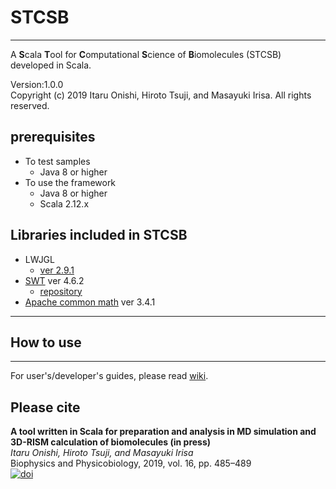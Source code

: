 # STCSB
----------------------------------  

A **S**cala **T**ool for **C**omputational **S**cience of **B**iomolecules (STCSB) developed in Scala.

Version:1.0.0  
Copyright (c) 2019 Itaru Onishi, Hiroto Tsuji, and Masayuki Irisa. All rights reserved.


## prerequisites
- To test samples
  - Java 8 or higher
- To use the framework
  - Java 8 or higher
  - Scala 2.12.x



## Libraries included in STCSB

  -  LWJGL
      * [ver 2.9.1](https://sourceforge.net/projects/java-game-lib/files/Official%20Releases/LWJGL%202.9.1/)  
  -  [SWT](https://www.eclipse.org/swt/) ver 4.6.2
        * [repository](http://archive.eclipse.org/eclipse/downloads/drops4/R-4.6.2-201611241400/)  
  -  [Apache common math](http://commons.apache.org/proper/commons-math/download_math.cgi) ver 3.4.1



---
## How to use
---

 For user's/developer's guides, please read [wiki](https://github.com/irisa-lab/CSB/wiki).


## Please cite
**A tool written in Scala for preparation and analysis in MD simulation and 3D-RISM calculation of biomolecules (in press)**   
*Itaru Onishi, Hiroto Tsuji, and Masayuki Irisa*  
Biophysics and Physicobiology, 2019, vol. 16, pp. 485–489  
[![doi](https://img.shields.io/badge/doi-10.2142%2Fbiophysico.16.0__485-blue)](https://doi.org/10.2142/biophysico.16.0_485)
